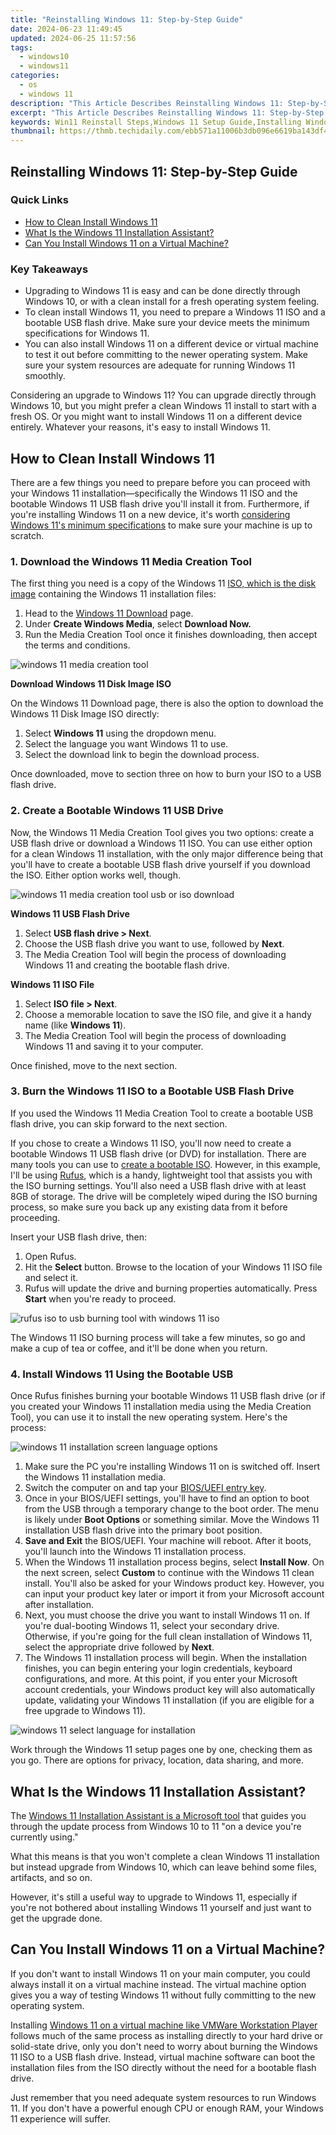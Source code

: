 ```yaml
---
title: "Reinstalling Windows 11: Step-by-Step Guide"
date: 2024-06-23 11:49:45
updated: 2024-06-25 11:57:56
tags:
  - windows10
  - windows11
categories:
  - os
  - windows 11
description: "This Article Describes Reinstalling Windows 11: Step-by-Step Guide"
excerpt: "This Article Describes Reinstalling Windows 11: Step-by-Step Guide"
keywords: Win11 Reinstall Steps,Windows 11 Setup Guide,Installing Windows 11,11X New OS Install,XP to Windows 11 Upgrade,Step-by-Step Windows 11,Refresh Windows 11 Guide
thumbnail: https://thmb.techidaily.com/ebb571a11006b3db096e6619ba143df435922f1ac511baa83e275b6c8c17d904.jpg
---
```


## Reinstalling Windows 11: Step-by-Step Guide

### Quick Links

* [How to Clean Install Windows 11](#how-to-clean-install-windows-11)
* [What Is the Windows 11 Installation Assistant?](#what-is-the-windows-11-installation-assistant)
* [Can You Install Windows 11 on a Virtual Machine?](#can-you-install-windows-11-on-a-virtual-machine)

### Key Takeaways

* Upgrading to Windows 11 is easy and can be done directly through Windows 10, or with a clean install for a fresh operating system feeling.
* To clean install Windows 11, you need to prepare a Windows 11 ISO and a bootable USB flash drive. Make sure your device meets the minimum specifications for Windows 11\.
* You can also install Windows 11 on a different device or virtual machine to test it out before committing to the newer operating system. Make sure your system resources are adequate for running Windows 11 smoothly.

 Considering an upgrade to Windows 11? You can upgrade directly through Windows 10, but you might prefer a clean Windows 11 install to start with a fresh OS. Or you might want to install Windows 11 on a different device entirely. Whatever your reasons, it's easy to install Windows 11\.

## How to Clean Install Windows 11

 There are a few things you need to prepare before you can proceed with your Windows 11 installation—specifically the Windows 11 ISO and the bootable Windows 11 USB flash drive you'll install it from. Furthermore, if you're installing Windows 11 on a new device, it's worth [considering Windows 11's minimum specifications](https://www.makeuseof.com/windows-11-old-pc-to-go-rufus/) to make sure your machine is up to scratch.

### 1\. Download the Windows 11 Media Creation Tool

 The first thing you need is a copy of the Windows 11 [ISO, which is the disk image](https://www.makeuseof.com/what-is-a-disk-image-explained/) containing the Windows 11 installation files:

1. Head to the [Windows 11 Download](https://www.microsoft.com/software-download/windows11) page.
2. Under **Create Windows Media**, select **Download Now.**
3. Run the Media Creation Tool once it finishes downloading, then accept the terms and conditions.

![windows 11 media creation tool](https://static1.makeuseofimages.com/wordpress/wp-content/uploads/2024/01/windows-11-media-creation-tool.jpg)

**Download Windows 11 Disk Image ISO**

 On the Windows 11 Download page, there is also the option to download the Windows 11 Disk Image ISO directly:

1. Select **Windows 11** using the dropdown menu.
2. Select the language you want Windows 11 to use.
3. Select the download link to begin the download process.

 Once downloaded, move to section three on how to burn your ISO to a USB flash drive.

### 2\. Create a Bootable Windows 11 USB Drive

 Now, the Windows 11 Media Creation Tool gives you two options: create a USB flash drive or download a Windows 11 ISO. You can use either option for a clean Windows 11 installation, with the only major difference being that you'll have to create a bootable USB flash drive yourself if you download the ISO. Either option works well, though.

![windows 11 media creation tool usb or iso download](https://static1.makeuseofimages.com/wordpress/wp-content/uploads/2024/01/windows-11-media-creation-tool-usb-or-iso-download.jpg)

**Windows 11 USB Flash Drive**

1. Select **USB flash drive > Next**.
2. Choose the USB flash drive you want to use, followed by **Next**.
3. The Media Creation Tool will begin the process of downloading Windows 11 and creating the bootable flash drive.

**Windows 11 ISO File**

1. Select **ISO file > Next**.
2. Choose a memorable location to save the ISO file, and give it a handy name (like **Windows 11**).
3. The Media Creation Tool will begin the process of downloading Windows 11 and saving it to your computer.

 Once finished, move to the next section.

### 3\. Burn the Windows 11 ISO to a Bootable USB Flash Drive

 If you used the Windows 11 Media Creation Tool to create a bootable USB flash drive, you can skip forward to the next section.

 If you chose to create a Windows 11 ISO, you'll now need to create a bootable Windows 11 USB flash drive (or DVD) for installation. There are many tools you can use to [create a bootable ISO](https://www.makeuseof.com/tag/10-tools-make-bootable-usb-iso-file/). However, in this example, I'll be using [Rufus](https://rufus.ie/en/), which is a handy, lightweight tool that assists you with the ISO burning settings. You'll also need a USB flash drive with at least 8GB of storage. The drive will be completely wiped during the ISO burning process, so make sure you back up any existing data from it before proceeding.

 Insert your USB flash drive, then:

1. Open Rufus.
2. Hit the **Select** button. Browse to the location of your Windows 11 ISO file and select it.
3. Rufus will update the drive and burning properties automatically. Press **Start** when you're ready to proceed.

![rufus iso to usb burning tool with windows 11 iso](https://static1.makeuseofimages.com/wordpress/wp-content/uploads/2024/01/rufus-iso-to-usb-burning-tool-with-windows-11-iso.jpg)

 The Windows 11 ISO burning process will take a few minutes, so go and make a cup of tea or coffee, and it'll be done when you return.

### 4\. Install Windows 11 Using the Bootable USB

 Once Rufus finishes burning your bootable Windows 11 USB flash drive (or if you created your Windows 11 installation media using the Media Creation Tool), you can use it to install the new operating system. Here's the process:

![windows 11 installation screen language options](https://static1.makeuseofimages.com/wordpress/wp-content/uploads/2024/01/windows-11-installation-screen-language-options.jpg)

1. Make sure the PC you're installing Windows 11 on is switched off. Insert the Windows 11 installation media.
2. Switch the computer on and tap your [BIOS/UEFI entry key](https://www.makeuseof.com/tag/enter-bios-computer/).
3. Once in your BIOS/UEFI settings, you'll have to find an option to boot from the USB through a temporary change to the boot order. The menu is likely under **Boot Options** or something similar. Move the Windows 11 installation USB flash drive into the primary boot position.
4. **Save and Exit** the BIOS/UEFI. Your machine will reboot. After it boots, you'll launch into the Windows 11 installation process.
5. When the Windows 11 installation process begins, select **Install Now**. On the next screen, select **Custom** to continue with the Windows 11 clean install. You'll also be asked for your Windows product key. However, you can input your product key later or import it from your Microsoft account after installation.
6. Next, you must choose the drive you want to install Windows 11 on. If you're dual-booting Windows 11, select your secondary drive. Otherwise, if you're going for the full clean installation of Windows 11, select the appropriate drive followed by **Next**.
7. The Windows 11 installation process will begin. When the installation finishes, you can begin entering your login credentials, keyboard configurations, and more. At this point, if you enter your Microsoft account credentials, your Windows product key will also automatically update, validating your Windows 11 installation (if you are eligible for a free upgrade to Windows 11).

![windows 11 select language for installation](https://static1.makeuseofimages.com/wordpress/wp-content/uploads/2021/09/windows-11-select-language-for-installation.jpg)

 Work through the Windows 11 setup pages one by one, checking them as you go. There are options for privacy, location, data sharing, and more.

## What Is the Windows 11 Installation Assistant?

 The [Windows 11 Installation Assistant is a Microsoft tool](https://www.makeuseof.com/windows-11-installation-assistant-guide/) that guides you through the update process from Windows 10 to 11 "on a device you're currently using."

 What this means is that you won't complete a clean Windows 11 installation but instead upgrade from Windows 10, which can leave behind some files, artifacts, and so on.

 However, it's still a useful way to upgrade to Windows 11, especially if you're not bothered about installing Windows 11 yourself and just want to get the upgrade done.

## Can You Install Windows 11 on a Virtual Machine?

 If you don't want to install Windows 11 on your main computer, you could always install it on a virtual machine instead. The virtual machine option gives you a way of testing Windows 11 without fully committing to the new operating system.

 Installing [Windows 11 on a virtual machine like VMWare Workstation Player](https://www.makeuseof.com/install-windows-11-vmware-workstation-17-player/) follows much of the same process as installing directly to your hard drive or solid-state drive, only you don't need to worry about burning the Windows 11 ISO to a USB flash drive. Instead, virtual machine software can boot the installation files from the ISO directly without the need for a bootable flash drive.

 Just remember that you need adequate system resources to run Windows 11\. If you don't have a powerful enough CPU or enough RAM, your Windows 11 experience will suffer.
